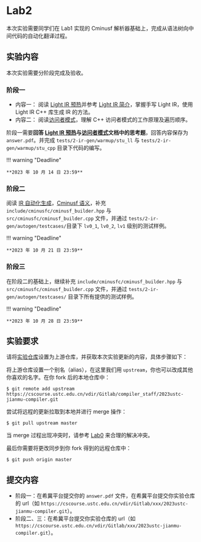 # Lab2

本次实验需要同学们在 Lab1 实现的 Cminusf 解析器基础上，完成从语法树向中间代码的自动化翻译过程。

## 实验内容

本次实验需要分阶段完成及验收。

### 阶段一

- 内容一：
  阅读 [Light IR 预热](./warmup.md)并参考 [Light IR 简介](../common/LightIR.md)，掌握手写 Light IR，使用 Light IR C++ 库生成 IR 的方法。
- 内容二：
  阅读[访问者模式](./visitor_pattern.md)，理解 C++ 访问者模式的工作原理及遍历顺序。

阶段一需要**回答 [Light IR 预热](./warmup.md)与[访问者模式](./visitor_pattern.md)文档中的思考题**，回答内容保存为 `answer.pdf`。并完成 `tests/2-ir-gen/warmup/stu_ll` 与 `tests/2-ir-gen/warmup/stu_cpp` 目录下代码的编写。

!!! warning "Deadline"

    **2023 年 10 月 14 日 23:59**

### 阶段二

<!-- TODO: 增加需要阅读的文件，以及是否需要完成 general -->

阅读 [IR 自动化生成](./autogen.md)，[Cminusf 语义](../common/cminusf.md#cminusf-的语义)，补充 `include/cminusfc/cminusf_builder.hpp` 与 `src/cminusfc/cminusf_builder.cpp` 文件，并通过 `tests/2-ir-gen/autogen/testcases/`目录下 `lv0_1`, `lv0_2`, `lv1` 级别的测试样例。

!!! warning "Deadline"

    **2023 年 10 月 21 日 23:59**

### 阶段三

在阶段二的基础上，继续补充 `include/cminusfc/cminusf_builder.hpp` 与 `src/cminusfc/cminusf_builder.cpp` 文件，并通过 `tests/2-ir-gen/autogen/testcases/` 目录下所有提供的测试样例。

!!! warning "Deadline"

    **2023 年 10 月 28 日 23:59**

## 实验要求

<!-- TODO: copy repo 的 README -->

请将[实验仓库](https://cscourse.ustc.edu.cn/vdir/Gitlab/compiler_staff/2023ustc-jianmu-compiler)设置为上游仓库，并获取本次实验更新的内容，具体步骤如下：

将上游仓库设置一个别名（alias），在这里我们用 `upstream`，你也可以改成其他你喜欢的名字。在你 fork 后的本地仓库中：

```shell
$ git remote add upstream https://cscourse.ustc.edu.cn/vdir/Gitlab/compiler_staff/2023ustc-jianmu-compiler.git
```

尝试将远程的更新拉取到本地并进行 merge 操作：

```shell
$ git pull upstream master
```

当 merge 过程出现冲突时，请参考 [Lab0](../lab0/git.md#上下游同步和冲突处理) 来合理的解决冲突。

最后你需要将更改同步到你 fork 得到的远程仓库中：

```shell
$ git push origin master
```

## 提交内容

- 阶段一：在希冀平台提交你的 `answer.pdf` 文件，在希冀平台提交你实验仓库的 url（如 `https://cscourse.ustc.edu.cn/vdir/Gitlab/xxx/2023ustc-jianmu-compiler.git`）。
- 阶段二、三：在希冀平台提交你实验仓库的 url（如 `https://cscourse.ustc.edu.cn/vdir/Gitlab/xxx/2023ustc-jianmu-compiler.git`）。

